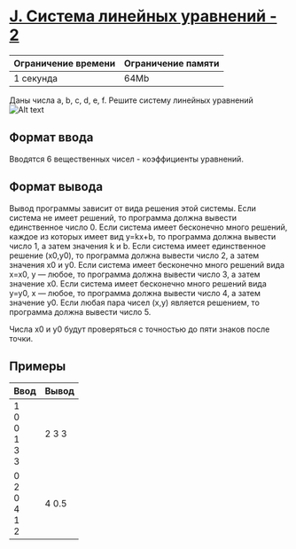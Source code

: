 # [J. Система линейных уравнений - 2](https://contest.yandex.ru/contest/27393/problems/J/ "Ссылка на сайт с задачей")
| Ограничение времени | Ограничение памяти |
| -|-|
| 1 секунда | 64Mb |

Даны числа a, b, c, d, e, f. Решите систему линейных уравнений
![Alt text](https://contest.yandex.ru/testsys/tex/render/YXggKyBieSA9IGUsIFxjciBjeCArIGR5ID0gZg%3D%3D.png)

## Формат ввода

Вводятся 6 вещественных чисел - коэффициенты уравнений.

## Формат вывода

Вывод программы зависит от вида решения этой системы. Если система не имеет решений, то программа должна вывести единственное число 0. Если система имеет бесконечно много решений, каждое из которых имеет вид y=kx+b, то программа должна вывести число 1, а затем значения k и b. Если система имеет единственное решение (x0,y0), то программа должна вывести число 2, а затем значения x0 и y0. Если система имеет бесконечно много решений вида x=x0, y — любое, то программа должна вывести число 3, а затем значение x0. Если система имеет бесконечно много решений вида y=y0, x — любое, то программа должна вывести число 4, а затем значение y0. Если любая пара чисел (x,y) является решением, то программа должна вывести число 5.

Числа x0 и y0 будут проверяться с точностью до пяти знаков после точки.

## Примеры

| Ввод | Вывод |
| -|-|
| 1</br>0</br>0</br>1</br>3</br>3 | 2 3 3 |
| 0</br>2</br>0</br>4</br>1</br>2 | 4 0.5 |